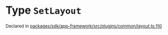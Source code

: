 # Type `SetLayout`
<sub>Declared in [packages/sdk/app-framework/src/plugins/common/layout.ts:110](https://github.com/dxos/dxos/blob/88f322397/packages/sdk/app-framework/src/plugins/common/layout.ts#L110)</sub>







